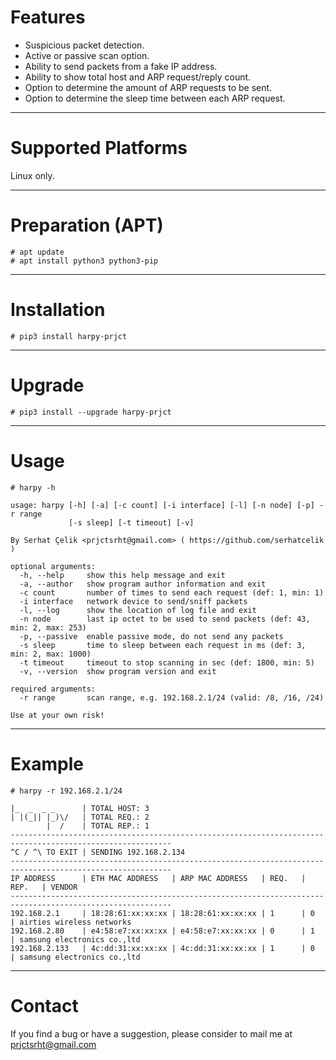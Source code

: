 # Features

- Suspicious packet detection.
- Active or passive scan option.
- Ability to send packets from a fake IP address.
- Ability to show total host and ARP request/reply count.
- Option to determine the amount of ARP requests to be sent.
- Option to determine the sleep time between each ARP request.

---

# Supported Platforms

Linux only.

---

# Preparation (APT)

```shell script
# apt update
# apt install python3 python3-pip
```

---

# Installation

```shell script
# pip3 install harpy-prjct
```

---

# Upgrade

```shell script
# pip3 install --upgrade harpy-prjct
```

---

# Usage

```shell script
# harpy -h
```
```
usage: harpy [-h] [-a] [-c count] [-i interface] [-l] [-n node] [-p] -r range
             [-s sleep] [-t timeout] [-v]

By Serhat Çelik <prjctsrht@gmail.com> ( https://github.com/serhatcelik )

optional arguments:
  -h, --help     show this help message and exit
  -a, --author   show program author information and exit
  -c count       number of times to send each request (def: 1, min: 1)
  -i interface   network device to send/sniff packets
  -l, --log      show the location of log file and exit
  -n node        last ip octet to be used to send packets (def: 43, min: 2, max: 253)
  -p, --passive  enable passive mode, do not send any packets
  -s sleep       time to sleep between each request in ms (def: 3, min: 2, max: 1000)
  -t timeout     timeout to stop scanning in sec (def: 1800, min: 5)
  -v, --version  show program version and exit

required arguments:
  -r range       scan range, e.g. 192.168.2.1/24 (valid: /8, /16, /24)

Use at your own risk!
```

---

# Example

```shell script
# harpy -r 192.168.2.1/24
```
```
|_  _  _ _      | TOTAL HOST: 3
| |(_|| |_)\/   | TOTAL REQ.: 2
        |  /    | TOTAL REP.: 1
----------------------------------------------------------------------------------------------------------
^C / ^\ TO EXIT | SENDING 192.168.2.134
----------------------------------------------------------------------------------------------------------
IP ADDRESS      | ETH MAC ADDRESS   | ARP MAC ADDRESS   | REQ.   | REP.   | VENDOR
----------------------------------------------------------------------------------------------------------
192.168.2.1     | 18:28:61:xx:xx:xx | 18:28:61:xx:xx:xx | 1      | 0      | airties wireless networks
192.168.2.80    | e4:58:e7:xx:xx:xx | e4:58:e7:xx:xx:xx | 0      | 1      | samsung electronics co.,ltd
192.168.2.133   | 4c:dd:31:xx:xx:xx | 4c:dd:31:xx:xx:xx | 1      | 0      | samsung electronics co.,ltd
```

---

# Contact

If you find a bug or have a suggestion, please consider to mail me at <prjctsrht@gmail.com>
